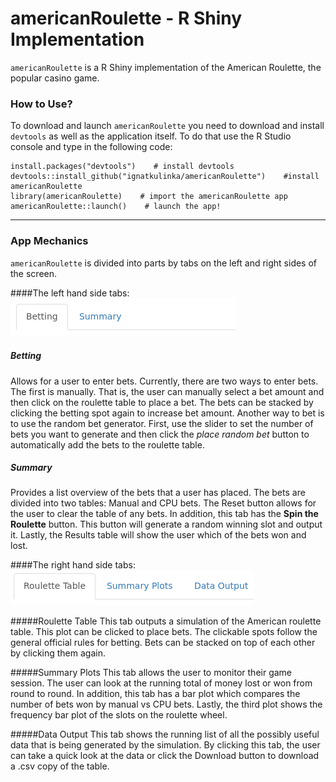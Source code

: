# americanRoulette - R Shiny Implementation
`americanRoulette` is a R Shiny implementation of the American Roulette, the popular casino game. 


### How to Use?
To download and launch `americanRoulette` you need to download and install `devtools` as well as the application itself. To do that use the R Studio console and type in the following code:

    install.packages("devtools")    # install devtools
    devtools::install_github("ignatkulinka/americanRoulette")    #install americanRoulette
    library(americanRoulette)    # import the americanRoulette app
    americanRoulette::launch()    # launch the app!

---
### App Mechanics
`americanRoulette` is divided into parts by tabs on the left and right sides of the screen.

####The left hand side tabs:
![left hand side tabs](images/lhs_tabs.png)

##### Betting
Allows for a user to enter bets. Currently, there are two ways to enter bets. The first is manually. That is, the user can manually select a bet amount and then click on the roulette table to place a bet. The bets can be stacked by clicking the betting spot again to increase bet amount. Another way to bet is to use the random bet generator. First, use the slider to set the number of bets you want to generate and then click the *place random bet* button to automatically add the bets to the roulette table. 

##### Summary
Provides a list overview of the bets that a user has placed. The bets are divided into two tables: Manual and CPU bets. The Reset button allows for the user to clear the table of any bets. In addition, this tab has the **Spin the Roulette** button. This button will generate a random winning slot and output it. Lastly, the Results table will show the user which of the bets won and lost.  

####The right hand side tabs:
![right hand side tabs](images/rhs_tabs.png)

#####Roulette Table
This tab outputs a simulation of the American roulette table. This plot can be clicked to place bets. The clickable spots follow the general official rules for betting. Bets can be stacked on top of each other by clicking them again.

#####Summary Plots
This tab allows the user to monitor their game session. The user can look at the running total of money lost or won from round to round. In addition, this tab has a bar plot which compares the number of bets won by manual vs CPU bets. Lastly, the third plot shows the frequency bar plot of the slots on the roulette wheel. 

#####Data Output
This tab shows the running list of all the possibly useful data that is being generated by the simulation. By clicking this tab, the user can take a quick look at the data or click the Download button to download a .csv copy of the table.
